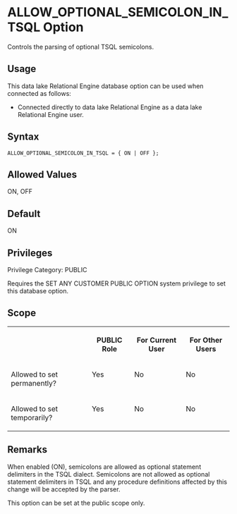<!-- loio0fe1a87371d7428b8eba1466ae8e4afa -->

# ALLOW\_OPTIONAL\_SEMICOLON\_IN\_TSQL Option

Controls the parsing of optional TSQL semicolons.



<a name="loio0fe1a87371d7428b8eba1466ae8e4afa__section_d3p_24q_znb"/>

## Usage

This data lake Relational Engine database option can be used when connected as follows:

-   Connected directly to data lake Relational Engine as a data lake Relational Engine user.



<a name="loio0fe1a87371d7428b8eba1466ae8e4afa__section_u1n_l5b_qkb"/>

## Syntax

```
ALLOW_OPTIONAL_SEMICOLON_IN_TSQL = { ON | OFF };
```



<a name="loio0fe1a87371d7428b8eba1466ae8e4afa__section_kyr_psr_zqb"/>

## Allowed Values

ON, OFF



<a name="loio0fe1a87371d7428b8eba1466ae8e4afa__section_lyr_psr_zqb"/>

## Default

ON



<a name="loio0fe1a87371d7428b8eba1466ae8e4afa__section_k3c_gxb_3qb"/>

## Privileges

Privilege Category: PUBLIC

Requires the SET ANY CUSTOMER PUBLIC OPTION system privilege to set this database option.



<a name="loio0fe1a87371d7428b8eba1466ae8e4afa__section_dqn_kmn_hrb"/>

## Scope


<table>
<tr>
<th valign="top">

 

</th>
<th valign="top">

PUBLIC Role

</th>
<th valign="top">

For Current User

</th>
<th valign="top">

For Other Users

</th>
</tr>
<tr>
<td valign="top">

Allowed to set permanently?

</td>
<td valign="top">

Yes

</td>
<td valign="top">

No

</td>
<td valign="top">

No

</td>
</tr>
<tr>
<td valign="top">

Allowed to set temporarily?

</td>
<td valign="top">

Yes

</td>
<td valign="top">

No

</td>
<td valign="top">

No

</td>
</tr>
</table>



<a name="loio0fe1a87371d7428b8eba1466ae8e4afa__section_myr_psr_zqb"/>

## Remarks

When enabled \(ON\), semicolons are allowed as optional statement delimiters in the TSQL dialect. Semicolons are not allowed as optional statement delimiters in TSQL and any procedure definitions affected by this change will be accepted by the parser.

This option can be set at the public scope only.


